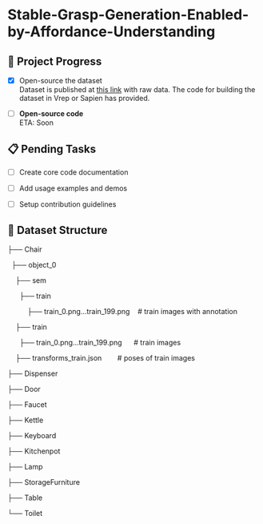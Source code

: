 # Stable-Grasp-Generation-Enabled-by-Affordance-Understanding

## 🚀 Project Progress  

- [x] Open-source the dataset  
  Dataset is published at [this link](https://drive.google.com/file/d/1FEhQ0zIeFJEHcWFkZEcfL5WFIMX9jI6T/view?usp=drive_link)  with raw data.
  The code for building the dataset in Vrep or Sapien has provided.

- [ ] **Open-source code**  
  ETA: Soon

  

## 📋 Pending Tasks  

- [ ] Create                  core code documentation  

- [ ] Add usage examples and demos  

- [ ] Setup contribution guidelines  

  

## 📂 Dataset Structure  

├── Chair

&nbsp;&nbsp;├── object_0

&nbsp;&nbsp;&nbsp;&nbsp;├── sem

​&nbsp;&nbsp;&nbsp;&nbsp;&nbsp;&nbsp;├── train

&nbsp;&nbsp;&nbsp;&nbsp;&nbsp;&nbsp;&nbsp;&nbsp;&nbsp;&nbsp;​├── train_0.png...train_199.png&nbsp;&nbsp;&nbsp;&nbsp;# train images with annotation

​&nbsp;&nbsp;&nbsp;&nbsp;├── train

&nbsp;&nbsp;&nbsp;&nbsp;&nbsp;&nbsp;├── train_0.png...train_199.png&nbsp;&nbsp;&nbsp;&nbsp;&nbsp;&nbsp;# train images 

&nbsp;&nbsp;&nbsp;&nbsp;├── transforms_train.json&nbsp;&nbsp;&nbsp;&nbsp;&nbsp;&nbsp;&nbsp;&nbsp;# poses of train images 

├── Dispenser

├── Door

├── Faucet

├── Kettle

├── Keyboard

├── Kitchenpot

├── Lamp

├── StorageFurniture

├── Table

└── Toilet
